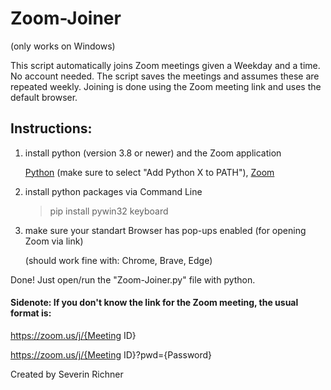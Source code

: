 # Zoom-Joiner

(only works on Windows)

This script automatically joins Zoom meetings given a Weekday and a time. No account needed. 
The script saves the meetings and assumes these are repeated weekly. Joining is done using the Zoom meeting link and uses the default browser.


## Instructions:

1)	install python (version 3.8 or newer) and the Zoom application

	[Python](https://www.python.org/downloads/) (make sure to select "Add Python X to PATH"), [Zoom](https://zoom.us/support/download)
	

2)	install python packages via Command Line

	> pip install pywin32 keyboard

3)	make sure your standart Browser has pop-ups enabled (for opening Zoom via link)

	(should work fine with: Chrome, Brave, Edge)

Done! Just open/run the "Zoom-Joiner.py" file with python.

#### Sidenote: If you don't know the link for the Zoom meeting, the usual format is:

https://zoom.us/j/{Meeting ID}

https://zoom.us/j/{Meeting ID}?pwd={Password}

Created by Severin Richner
